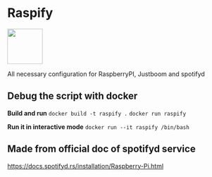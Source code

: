 # Raspify

<img src="https://upload.wikimedia.org/wikipedia/fr/thumb/3/3b/Raspberry_Pi_logo.svg/1200px-Raspberry_Pi_logo.svg.png" width="80" />

All necessary configuration for RaspberryPI, Justboom and spotifyd

## Debug the script with docker

**Build and run**
`docker build -t raspify .`
`docker run raspify`

**Run it in interactive mode**
`docker run --it raspify /bin/bash`

## Made from official doc of spotifyd service

https://docs.spotifyd.rs/installation/Raspberry-Pi.html
